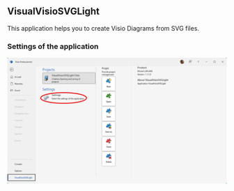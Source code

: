 ## VisualVisioSVGLight
This application helps you to create Visio Diagrams from SVG files.

### Settings of the application
![Settings](https://github.com/MichelLaplane/VisualVisioSVGLight/blob/master/VisualVisioSVGLight/Readme/Settings.png)
